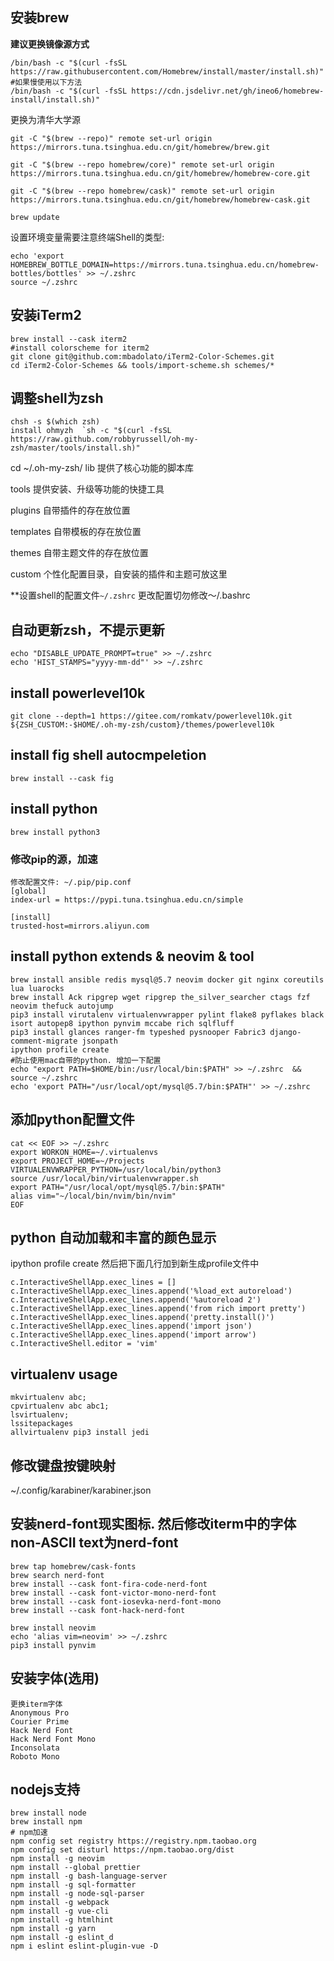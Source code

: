 ## 安装brew

**建议更换镜像源方式**
```shell
/bin/bash -c "$(curl -fsSL https://raw.githubusercontent.com/Homebrew/install/master/install.sh)"
#如果慢使用以下方法
/bin/bash -c "$(curl -fsSL https://cdn.jsdelivr.net/gh/ineo6/homebrew-install/install.sh)"
```

更换为清华大学源
```
git -C "$(brew --repo)" remote set-url origin https://mirrors.tuna.tsinghua.edu.cn/git/homebrew/brew.git

git -C "$(brew --repo homebrew/core)" remote set-url origin https://mirrors.tuna.tsinghua.edu.cn/git/homebrew/homebrew-core.git

git -C "$(brew --repo homebrew/cask)" remote set-url origin https://mirrors.tuna.tsinghua.edu.cn/git/homebrew/homebrew-cask.git

brew update
```

设置环境变量需要注意终端Shell的类型: 
```echo $SHELL
echo 'export HOMEBREW_BOTTLE_DOMAIN=https://mirrors.tuna.tsinghua.edu.cn/homebrew-bottles/bottles' >> ~/.zshrc
source ~/.zshrc
```

## 安装iTerm2
```
brew install --cask iterm2
#install colorscheme for iterm2
git clone git@github.com:mbadolato/iTerm2-Color-Schemes.git
cd iTerm2-Color-Schemes && tools/import-scheme.sh schemes/*
```

## 调整shell为zsh
```
chsh -s $(which zsh)
install ohmyzh  `sh -c "$(curl -fsSL https://raw.github.com/robbyrussell/oh-my-zsh/master/tools/install.sh)"
```

cd ~/.oh-my-zsh/
lib 提供了核心功能的脚本库

tools 提供安装、升级等功能的快捷工具

plugins 自带插件的存在放位置

templates 自带模板的存在放位置

themes  自带主题文件的存在放位置

custom 个性化配置目录，自安装的插件和主题可放这里

**设置shell的配置文件`~/.zshrc` 更改配置切勿修改～/.bashrc

## 自动更新zsh，不提示更新
```
echo "DISABLE_UPDATE_PROMPT=true" >> ~/.zshrc
echo 'HIST_STAMPS="yyyy-mm-dd"' >> ~/.zshrc
```

## install powerlevel10k
``` shell
git clone --depth=1 https://gitee.com/romkatv/powerlevel10k.git ${ZSH_CUSTOM:-$HOME/.oh-my-zsh/custom}/themes/powerlevel10k
```

## install fig shell autocmpeletion
``` shell
brew install --cask fig
```

## install python
```shell
brew install python3
```

### 修改pip的源，加速
```
修改配置文件: ~/.pip/pip.conf
[global]
index-url = https://pypi.tuna.tsinghua.edu.cn/simple

[install]
trusted-host=mirrors.aliyun.com
```

## install python extends & neovim & tool

```shell
brew install ansible redis mysql@5.7 neovim docker git nginx coreutils lua luarocks
brew install Ack ripgrep wget ripgrep the_silver_searcher ctags fzf neovim thefuck autojump 
pip3 install virutalenv virtualenvwrapper pylint flake8 pyflakes black isort autopep8 ipython pynvim mccabe rich sqlfluff 
pip3 install glances ranger-fm typeshed pysnooper Fabric3 django-comment-migrate jsonpath
ipython profile create
#防止使用mac自带的python. 增加一下配置
echo "export PATH=$HOME/bin:/usr/local/bin:$PATH" >> ~/.zshrc  && source ~/.zshrc
echo 'export PATH="/usr/local/opt/mysql@5.7/bin:$PATH"' >> ~/.zshrc
```

## 添加python配置文件

```shell
cat << EOF >> ~/.zshrc 
export WORKON_HOME=~/.virtualenvs
export PROJECT_HOME=~/Projects
VIRTUALENVWRAPPER_PYTHON=/usr/local/bin/python3
source /usr/local/bin/virtualenvwrapper.sh
export PATH="/usr/local/opt/mysql@5.7/bin:$PATH"
alias vim="~/local/bin/nvim/bin/nvim"
EOF
```

## python 自动加载和丰富的颜色显示
ipython profile create 
然后把下面几行加到新生成profile文件中
```
c.InteractiveShellApp.exec_lines = []
c.InteractiveShellApp.exec_lines.append('%load_ext autoreload')
c.InteractiveShellApp.exec_lines.append('%autoreload 2')
c.InteractiveShellApp.exec_lines.append('from rich import pretty')
c.InteractiveShellApp.exec_lines.append('pretty.install()')
c.InteractiveShellApp.exec_lines.append('import json')
c.InteractiveShellApp.exec_lines.append('import arrow')
c.InteractiveShell.editor = 'vim'
```

## virtualenv usage

```shell
mkvirtualenv abc;
cpvirtualenv abc abc1; 
lsvirtualenv;  
lssitepackages
allvirtualenv pip3 install jedi
```

## 修改键盘按键映射
~/.config/karabiner/karabiner.json

## 安装nerd-font现实图标. 然后修改iterm中的字体non-ASCII text为nerd-font
```
brew tap homebrew/cask-fonts
brew search nerd-font
brew install --cask font-fira-code-nerd-font
brew install --cask font-victor-mono-nerd-font
brew install --cask font-iosevka-nerd-font-mono
brew install --cask font-hack-nerd-font

brew install neovim
echo 'alias vim=neovim' >> ~/.zshrc
pip3 install pynvim
```

## 安装字体(选用)
```
更换iterm字体
Anonymous Pro 
Courier Prime 
Hack Nerd Font 
Hack Nerd Font Mono 
Inconsolata
Roboto Mono
```

## nodejs支持
```shell
brew install node
brew install npm
# npm加速
npm config set registry https://registry.npm.taobao.org
npm config set disturl https://npm.taobao.org/dist
npm install -g neovim
npm install --global prettier
npm install -g bash-language-server
npm install -g sql-formatter
npm install -g node-sql-parser
npm install -g webpack
npm install -g vue-cli
npm install -g htmlhint
npm install -g yarn
npm install -g eslint_d
npm i eslint eslint-plugin-vue -D
```




